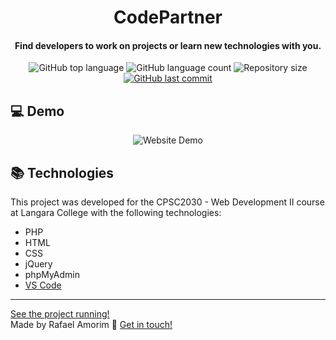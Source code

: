 <h1 align="center">
    CodePartner
</h1>

<h4 align="center">
  Find developers to work on projects or learn new technologies with you.
</h4>
<p align="center">
  <img alt="GitHub top language" src="https://img.shields.io/github/languages/top/rafAmorim8/codePartner">

  <img alt="GitHub language count" src="https://img.shields.io/github/languages/count/rafAmorim8/codePartner">

  <img alt="Repository size" src="https://img.shields.io/github/repo-size/rafAmorim8/codePartner">
  <a href="https://github.com/rafAmorim8/codePartner/commits/master">
    <img alt="GitHub last commit" src="https://img.shields.io/github/last-commit/rafAmorim8/codePartner">
  </a>
</p>

## :computer: Demo
<p align="center">
  <img alt="Website Demo" src="https://res.cloudinary.com/dokwfizst/image/upload/c_scale,w_553/v1588804503/rafAmorim/codePartner.gif">
</p>

## :books: Technologies

This project was developed for the CPSC2030 - Web Development II course at Langara College with the following technologies:

- PHP
- HTML
- CSS
- jQuery
- phpMyAdmin
- [VS Code][vc]

---
[See the project running!](https://raffcode.com/projects/codePartner/index.php)  
Made by Rafael Amorim :wave: [Get in touch!](https://www.linkedin.com/in/rafael-manacero-amorim/)

[vc]: https://code.visualstudio.com/
